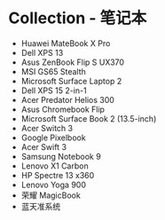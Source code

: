 # Collection - 笔记本

- Huawei MateBook X Pro
- Dell XPS 13
- Asus ZenBook Flip S UX370
- MSI GS65 Stealth
- Microsoft Surface Laptop 2 
- Dell XPS 15 2-in-1
- Acer Predator Helios 300
- Asus Chromebook Flip
- Microsoft Surface Book 2 (13.5-inch)
- Acer Switch 3
- Google Pixelbook
- Acer Swift 3
- Samsung Notebook 9
- Lenovo X1 Carbon
- HP Spectre 13 x360
- Lenovo Yoga 900
- 荣耀 MagicBook
- 蓝天准系统
